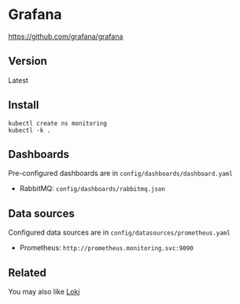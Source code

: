 # Grafana

https://github.com/grafana/grafana
## Version

Latest

## Install

```
kubectl create ns monitoring
kubectl -k .
```

## Dashboards

Pre-configured dashboards are in `config/dashboards/dashboard.yaml`

- RabbitMQ: `config/dashboards/rabbitmq.json`

## Data sources

Configured data sources are in `config/datasources/prometheus.yaml`

- Prometheus: `http://prometheus.monitoring.svc:9090`

## Related

You may also like [Loki](../loki)
